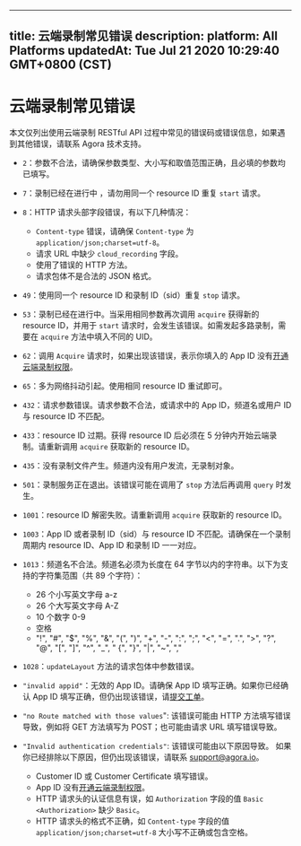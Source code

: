 
---
title: 云端录制常见错误
description: 
platform: All Platforms
updatedAt: Tue Jul 21 2020 10:29:40 GMT+0800 (CST)
---
# 云端录制常见错误
本文仅列出使用云端录制 RESTful API 过程中常见的错误码或错误信息，如果遇到其他错误，请联系 Agora 技术支持。

- `2`：参数不合法，请确保参数类型、大小写和取值范围正确，且必填的参数均已填写。
- `7`：录制已经在进行中 ，请勿用同一个 resource ID 重复 `start` 请求。
- `8`：HTTP 请求头部字段错误，有以下几种情况：
  - `Content-type` 错误，请确保 `Content-type` 为 `application/json;charset=utf-8`。
  - 请求 URL 中缺少 `cloud_recording` 字段。
  - 使用了错误的 HTTP 方法。	
  - 请求包体不是合法的 JSON 格式。
- `49`：使用同一个 resource ID 和录制 ID（sid）重复 `stop` 请求。
- `53`：录制已经在进行中。当采用相同参数再次调用 `acquire` 获得新的 resource ID，并用于 `start` 请求时，会发生该错误。如需发起多路录制，需要在 `acquire` 方法中填入不同的 UID。
- `62`：调用 `Acquire` 请求时，如果出现该错误，表示你填入的 App ID 没有[开通云端录制权限](https://docs.agora.io/cn/cloud-recording/cloud_recording_rest?platform=All%20Platforms#%E5%BC%80%E9%80%9A%E4%BA%91%E7%AB%AF%E5%BD%95%E5%88%B6%E6%9C%8D%E5%8A%A1)。
- `65`：多为网络抖动引起。使用相同 resource ID 重试即可。
- `432`：请求参数错误。请求参数不合法，或请求中的 App ID，频道名或用户 ID 与 resource ID 不匹配。
- `433`：resource ID 过期。获得 resource ID 后必须在 5 分钟内开始云端录制。请重新调用 `acquire` 获取新的 resource ID。
- `435`：没有录制文件产生。频道内没有用户发流，无录制对象。
- `501`：录制服务正在退出。该错误可能在调用了 `stop` 方法后再调用 `query` 时发生。
- `1001`：resource ID 解密失败。请重新调用 `acquire` 获取新的 resource ID。
- `1003`：App ID 或者录制 ID（sid）与 resource ID 不匹配。请确保在一个录制周期内 resource ID、App ID 和录制 ID 一一对应。
- `1013`：频道名不合法。频道名必须为长度在 64 字节以内的字符串。以下为支持的字符集范围（共 89 个字符）：
  - 26 个小写英文字母 a-z
  - 26 个大写英文字母 A-Z
  - 10 个数字 0-9
  - 空格
  - "!", "#", "$", "%", "&", "(", ")", "+", "-", ":", ";", "<", "=", ".", ">", "?", "@", "[", "]", "^", "_", " {", "}", "|", "~", ","

- `1028`：`updateLayout` 方法的请求包体中参数错误。
- `"invalid appid"`：无效的 App ID。请确保 App ID 填写正确。如果你已经确认 App ID 填写正确，但仍出现该错误，请[提交工单](https://agora-ticket.agora.io/)。
- `"no Route matched with those values`": 该错误可能由 HTTP 方法填写错误导致，例如将 GET 方法填写为 POST；也可能由请求 URL 填写错误导致。
- `"Invalid authentication credentials"`: 该错误可能由以下原因导致。 如果你已经排除以下原因，但仍出现该错误，请联系 support@agora.io。
  - Customer ID 或 Customer Certificate 填写错误。
  - App ID 没有[开通云端录制权限](https://docs.agora.io/cn/cloud-recording/cloud_recording_rest?platform=All%20Platforms#%E5%BC%80%E9%80%9A%E4%BA%91%E7%AB%AF%E5%BD%95%E5%88%B6%E6%9C%8D%E5%8A%A1)。
  - HTTP 请求头的认证信息有误，如 `Authorization` 字段的值 `Basic <Authorization>` 缺少 `Basic`。
  - HTTP 请求头的格式不正确，如 `Content-type` 字段的值 `application/json;charset=utf-8` 大小写不正确或包含空格。
